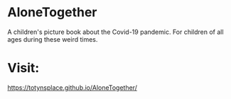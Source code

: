 # AloneTogether
A children's picture book about the Covid-19 pandemic.
For children of all ages during these weird times.

# Visit:
https://totynsplace.github.io/AloneTogether/
